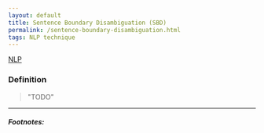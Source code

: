 ```yaml
---
layout: default
title: Sentence Boundary Disambiguation (SBD)
permalink: /sentence-boundary-disambiguation.html
tags: NLP technique
---
```


[NLP]({{site.url}}{{site.prod}}/natural-language-processing.html)

### Definition

> "TODO"

<hr />

##### Footnotes:
